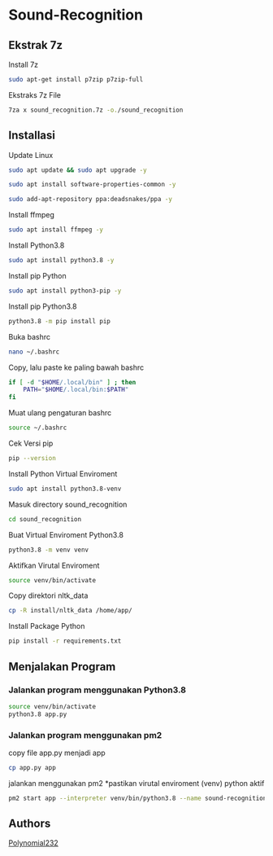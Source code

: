 # Sound-Recognition

## Ekstrak 7z

Install 7z
```bash
sudo apt-get install p7zip p7zip-full
```
Ekstraks 7z File
```bash
7za x sound_recognition.7z -o./sound_recognition
```


## Installasi

Update Linux
```bash
sudo apt update && sudo apt upgrade -y
```
```bash
sudo apt install software-properties-common -y
```
```bash
sudo add-apt-repository ppa:deadsnakes/ppa -y
```

Install ffmpeg
```bash
sudo apt install ffmpeg -y
```

Install Python3.8
```bash
sudo apt install python3.8 -y
```

Install pip Python
```bash
sudo apt install python3-pip -y
```

Install pip Python3.8
```bash
python3.8 -m pip install pip
```

Buka bashrc
```bash
nano ~/.bashrc
```

Copy, lalu paste ke paling bawah bashrc
```bash
if [ -d "$HOME/.local/bin" ] ; then
    PATH="$HOME/.local/bin:$PATH"
fi
```

Muat ulang pengaturan bashrc
```bash
source ~/.bashrc
```

Cek Versi pip
```bash
pip --version
```

Install Python Virtual Enviroment
```bash
sudo apt install python3.8-venv
```

Masuk directory sound_recognition
```bash
cd sound_recognition
```

Buat Virtual Enviroment Python3.8
```bash
python3.8 -m venv venv
```

Aktifkan Virutal Enviroment
```bash
source venv/bin/activate
```

Copy direktori nltk_data
```bash
cp -R install/nltk_data /home/app/
```

Install Package Python
```bash
pip install -r requirements.txt
```
## Menjalakan Program

### Jalankan program menggunakan Python3.8
```bash
source venv/bin/activate
python3.8 app.py
```

### Jalankan program menggunakan pm2
copy file app.py menjadi app
```bash
cp app.py app
```
jalankan menggunakan pm2
*pastikan virutal enviroment (venv) python aktif
```bash
pm2 start app --interpreter venv/bin/python3.8 --name sound-recognition
```

## Authors



[Polynomial232](https://github.com/Polynomial232)

